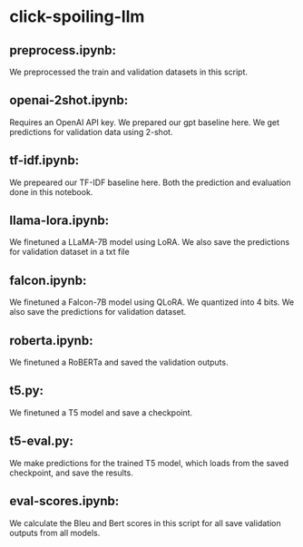 # click-spoiling-llm

## preprocess.ipynb:</br>
We preprocessed the train and validation datasets in this script.
</br>
## openai-2shot.ipynb:</br>
Requires an OpenAI API key. We prepared our gpt baseline here. We get predictions for validation data using 2-shot.
</br>
## tf-idf.ipynb:</br>
We prepeared our TF-IDF baseline here. Both the prediction and evaluation done in this notebook.
</br>
## llama-lora.ipynb:</br>
We finetuned a LLaMA-7B model using LoRA. We also save the predictions for validation dataset in a txt file
</br>
## falcon.ipynb:</br>
We finetuned a Falcon-7B model using QLoRA. We quantized into 4 bits. We also save the predictions for validation dataset.
</br>
## roberta.ipynb:</br>
We finetuned a RoBERTa and saved the validation outputs.
</br>
## t5.py:</br>
We finetuned a T5 model and save a checkpoint.
</br>
## t5-eval.py:</br>
We make predictions for the trained T5 model, which loads from the saved checkpoint, and save the results.
</br>
## eval-scores.ipynb:</br>
We calculate the Bleu and Bert scores in this script for all save validation outputs from all models.
